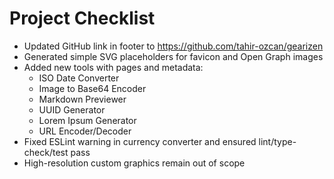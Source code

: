 # Project Checklist

- Updated GitHub link in footer to https://github.com/tahir-ozcan/gearizen
- Generated simple SVG placeholders for favicon and Open Graph images
- Added new tools with pages and metadata:
  - ISO Date Converter
  - Image to Base64 Encoder
  - Markdown Previewer
  - UUID Generator
  - Lorem Ipsum Generator
  - URL Encoder/Decoder
- Fixed ESLint warning in currency converter and ensured lint/type-check/test pass
- High-resolution custom graphics remain out of scope
